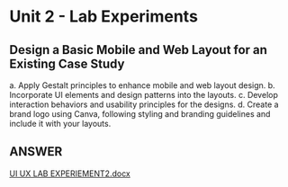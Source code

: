 # Unit 2 - Lab Experiments

## Design a Basic Mobile and Web Layout for an Existing Case Study

a. Apply Gestalt principles to enhance mobile and web layout design.
b. Incorporate UI elements and design patterns into the layouts.
c. Develop interaction behaviors and usability principles for the designs.
d. Create a brand logo using Canva, following styling and branding guidelines and include it with your layouts.

## ANSWER

[UI UX LAB EXPERIEMENT2.docx](https://github.com/user-attachments/files/20745263/UI.UX.LAB.EXPERIEMENT2.docx)

